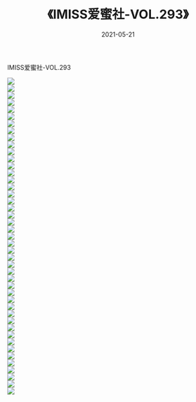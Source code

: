 ﻿---
layout: post
title:  《IMISS爱蜜社-VOL.293》
date:   2021-05-21
img: http://img.660000.xyz/Sharelink/网络美图/2021/IMISS爱蜜社-VOL.293/000.jpg
categories: [美女, 清纯, 唯美]
---

IMISS爱蜜社-VOL.293

  ![](http://img.660000.xyz/Sharelink/网络美图/2021/IMISS爱蜜社-VOL.293/001.jpg) <br> ![](http://img.660000.xyz/Sharelink/网络美图/2021/IMISS爱蜜社-VOL.293/002.jpg) <br> ![](http://img.660000.xyz/Sharelink/网络美图/2021/IMISS爱蜜社-VOL.293/003.jpg) <br> ![](http://img.660000.xyz/Sharelink/网络美图/2021/IMISS爱蜜社-VOL.293/004.jpg) <br> ![](http://img.660000.xyz/Sharelink/网络美图/2021/IMISS爱蜜社-VOL.293/005.jpg) <br> ![](http://img.660000.xyz/Sharelink/网络美图/2021/IMISS爱蜜社-VOL.293/006.jpg) <br> ![](http://img.660000.xyz/Sharelink/网络美图/2021/IMISS爱蜜社-VOL.293/007.jpg) <br> ![](http://img.660000.xyz/Sharelink/网络美图/2021/IMISS爱蜜社-VOL.293/008.jpg) <br> ![](http://img.660000.xyz/Sharelink/网络美图/2021/IMISS爱蜜社-VOL.293/009.jpg) <br> ![](http://img.660000.xyz/Sharelink/网络美图/2021/IMISS爱蜜社-VOL.293/010.jpg) <br> ![](http://img.660000.xyz/Sharelink/网络美图/2021/IMISS爱蜜社-VOL.293/011.jpg) <br> ![](http://img.660000.xyz/Sharelink/网络美图/2021/IMISS爱蜜社-VOL.293/012.jpg) <br> ![](http://img.660000.xyz/Sharelink/网络美图/2021/IMISS爱蜜社-VOL.293/013.jpg) <br> ![](http://img.660000.xyz/Sharelink/网络美图/2021/IMISS爱蜜社-VOL.293/014.jpg) <br> ![](http://img.660000.xyz/Sharelink/网络美图/2021/IMISS爱蜜社-VOL.293/015.jpg) <br> ![](http://img.660000.xyz/Sharelink/网络美图/2021/IMISS爱蜜社-VOL.293/016.jpg) <br> ![](http://img.660000.xyz/Sharelink/网络美图/2021/IMISS爱蜜社-VOL.293/017.jpg) <br> ![](http://img.660000.xyz/Sharelink/网络美图/2021/IMISS爱蜜社-VOL.293/018.jpg) <br> ![](http://img.660000.xyz/Sharelink/网络美图/2021/IMISS爱蜜社-VOL.293/019.jpg) <br> ![](http://img.660000.xyz/Sharelink/网络美图/2021/IMISS爱蜜社-VOL.293/020.jpg) <br> ![](http://img.660000.xyz/Sharelink/网络美图/2021/IMISS爱蜜社-VOL.293/021.jpg) <br> ![](http://img.660000.xyz/Sharelink/网络美图/2021/IMISS爱蜜社-VOL.293/022.jpg) <br> ![](http://img.660000.xyz/Sharelink/网络美图/2021/IMISS爱蜜社-VOL.293/023.jpg) <br> ![](http://img.660000.xyz/Sharelink/网络美图/2021/IMISS爱蜜社-VOL.293/024.jpg) <br> ![](http://img.660000.xyz/Sharelink/网络美图/2021/IMISS爱蜜社-VOL.293/025.jpg) <br> ![](http://img.660000.xyz/Sharelink/网络美图/2021/IMISS爱蜜社-VOL.293/026.jpg) <br> ![](http://img.660000.xyz/Sharelink/网络美图/2021/IMISS爱蜜社-VOL.293/027.jpg) <br> ![](http://img.660000.xyz/Sharelink/网络美图/2021/IMISS爱蜜社-VOL.293/028.jpg) <br> ![](http://img.660000.xyz/Sharelink/网络美图/2021/IMISS爱蜜社-VOL.293/029.jpg) <br> ![](http://img.660000.xyz/Sharelink/网络美图/2021/IMISS爱蜜社-VOL.293/030.jpg) <br> ![](http://img.660000.xyz/Sharelink/网络美图/2021/IMISS爱蜜社-VOL.293/031.jpg) <br> ![](http://img.660000.xyz/Sharelink/网络美图/2021/IMISS爱蜜社-VOL.293/032.jpg) <br> ![](http://img.660000.xyz/Sharelink/网络美图/2021/IMISS爱蜜社-VOL.293/033.jpg) <br> ![](http://img.660000.xyz/Sharelink/网络美图/2021/IMISS爱蜜社-VOL.293/034.jpg) <br> ![](http://img.660000.xyz/Sharelink/网络美图/2021/IMISS爱蜜社-VOL.293/035.jpg) <br> ![](http://img.660000.xyz/Sharelink/网络美图/2021/IMISS爱蜜社-VOL.293/036.jpg) <br> ![](http://img.660000.xyz/Sharelink/网络美图/2021/IMISS爱蜜社-VOL.293/037.jpg) <br> ![](http://img.660000.xyz/Sharelink/网络美图/2021/IMISS爱蜜社-VOL.293/038.jpg) <br> ![](http://img.660000.xyz/Sharelink/网络美图/2021/IMISS爱蜜社-VOL.293/039.jpg) <br> ![](http://img.660000.xyz/Sharelink/网络美图/2021/IMISS爱蜜社-VOL.293/040.jpg) <br> ![](http://img.660000.xyz/Sharelink/网络美图/2021/IMISS爱蜜社-VOL.293/041.jpg) <br> ![](http://img.660000.xyz/Sharelink/网络美图/2021/IMISS爱蜜社-VOL.293/042.jpg) <br> ![](http://img.660000.xyz/Sharelink/网络美图/2021/IMISS爱蜜社-VOL.293/043.jpg) <br> ![](http://img.660000.xyz/Sharelink/网络美图/2021/IMISS爱蜜社-VOL.293/044.jpg) <br> ![](http://img.660000.xyz/Sharelink/网络美图/2021/IMISS爱蜜社-VOL.293/045.jpg) <br>